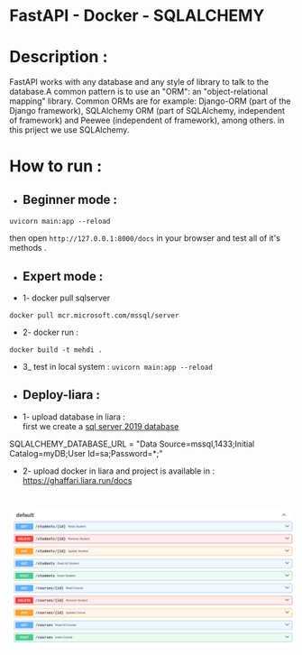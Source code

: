 # FastAPI - Docker - SQLALCHEMY

# Description : 

FastAPI works with any database and any style of library to talk to the database.A common pattern is to use an "ORM": an "object-relational mapping" library.
Common ORMs are for example: Django-ORM (part of the Django framework), SQLAlchemy ORM (part of SQLAlchemy, independent of framework) and Peewee (independent of framework), among others.
in this priject we use SQLAlchemy.

# How to run :
+ ## Beginner mode : 
```
uvicorn main:app --reload
```
then open ``` http://127.0.0.1:8000/docs ``` in your browser and test all of it's methods .

+ ## Expert mode :

+ 1- docker pull sqlserver
```
docker pull mcr.microsoft.com/mssql/server
```
+ 2- docker run :
```
docker build -t mehdi .
```
+ 3_ test in local system : ``` uvicorn main:app --reload ```


+ ## Deploy-liara :

+ 1- upload database in liara : 
<br> first we create a [sql server 2019 database](https://console.liara.ir/databases/create) 

SQLALCHEMY_DATABASE_URL  =  "Data Source=mssql,1433;Initial Catalog=myDB;User Id=sa;Password=*;"

+ 2- upload docker in liara and project is available in  : https://ghaffari.liara.run/docs
<br> 


![img](image/output.png)


